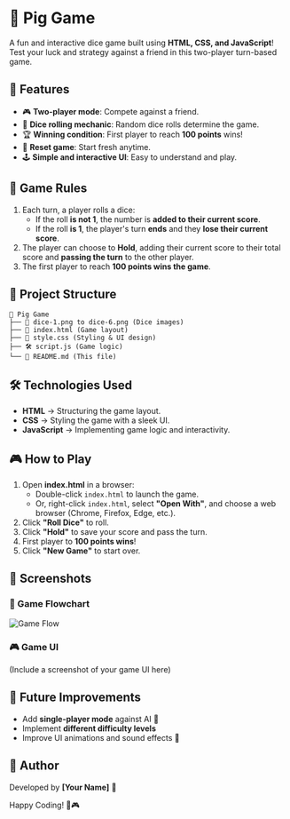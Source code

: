 # 🎲 Pig Game

A fun and interactive dice game built using **HTML, CSS, and JavaScript**! Test your luck and strategy against a friend in this two-player turn-based game.

## 🚀 Features

- 🎮 **Two-player mode**: Compete against a friend.
- 🎲 **Dice rolling mechanic**: Random dice rolls determine the game.
- 🏆 **Winning condition**: First player to reach **100 points** wins!
- 🔄 **Reset game**: Start fresh anytime.
- 🕹️ **Simple and interactive UI**: Easy to understand and play.

## 📜 Game Rules

1. Each turn, a player rolls a dice:
   - If the roll **is not 1**, the number is **added to their current score**.
   - If the roll **is 1**, the player's turn **ends** and they **lose their current score**.
2. The player can choose to **Hold**, adding their current score to their total score and **passing the turn** to the other player.
3. The first player to reach **100 points wins the game**.

## 📂 Project Structure

```
📁 Pig Game
├── 🎲 dice-1.png to dice-6.png (Dice images)
├── 📄 index.html (Game layout)
├── 🎨 style.css (Styling & UI design)
├── 🛠️ script.js (Game logic)
└── 📜 README.md (This file)
```

## 🛠️ Technologies Used

- **HTML** → Structuring the game layout.
- **CSS** → Styling the game with a sleek UI.
- **JavaScript** → Implementing game logic and interactivity.

## 🎮 How to Play

1. Open **index.html** in a browser:
   - Double-click `index.html` to launch the game.
   - Or, right-click `index.html`, select **"Open With"**, and choose a web browser (Chrome, Firefox, Edge, etc.).
2. Click **"Roll Dice"** to roll.
3. Click **"Hold"** to save your score and pass the turn.
4. First player to **100 points wins**!
5. Click **"New Game"** to start over.

## 📸 Screenshots

### 🎲 Game Flowchart

![Game Flow](pig-game-flowchart.png)

### 🎮 Game UI

(Include a screenshot of your game UI here)

## 📌 Future Improvements

- Add **single-player mode** against AI 🤖
- Implement **different difficulty levels**
- Improve UI animations and sound effects 🎵

## 📝 Author

Developed by **[Your Name]** 🚀

Happy Coding! 🎲🎮
